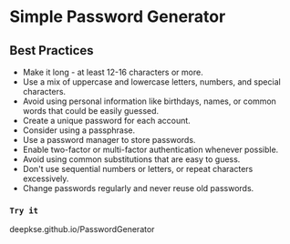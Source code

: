 # Simple Password Generator

## Best Practices

* Make it long - at least 12-16 characters or more.
* Use a mix of uppercase and lowercase letters, numbers, and special characters.
* Avoid using personal information like birthdays, names, or common words that could be easily guessed.
* Create a unique password for each account.
* Consider using a passphrase.
* Use a password manager to store passwords.
* Enable two-factor or multi-factor authentication whenever possible.
* Avoid using common substitutions that are easy to guess.
* Don't use sequential numbers or letters, or repeat characters excessively.
* Change passwords regularly and never reuse old passwords.

### `Try it`

deepkse.github.io/PasswordGenerator